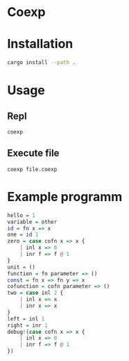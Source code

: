 # Coexp
# Installation
```bash
cargo install --path .
```
# Usage
## Repl
```
coexp
```
## Execute file
```
coexp file.coexp
```
# Example programm

```hs
hello = 1
variable = other
id = fn x => x
one = id 1
zero = case cofn x => x {
    | inl x => 0
    | inr f => f @ 1
}
unit = ()
function = fn parameter => ()
const = fn x => fn y => x
cofunction = cofn parameter => ()
two = case inl 2 {
    | inl x => x
    | inr x => x
}
left = inl 1
right = inr 1
debug!(case cofn x => x {
    | inl x => 0
    | inr f => f @ 1
})
```
